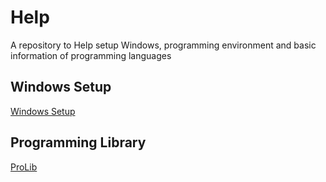 # Help

A repository to Help setup Windows, programming environment and basic information of programming languages

## Windows Setup

[Windows Setup](https://github.com/Proscius/Help/blob/master/setupWindows.md)

## Programming Library

[ProLib](https://github.com/Proscius/Help/blob/master/ProLib.md)
